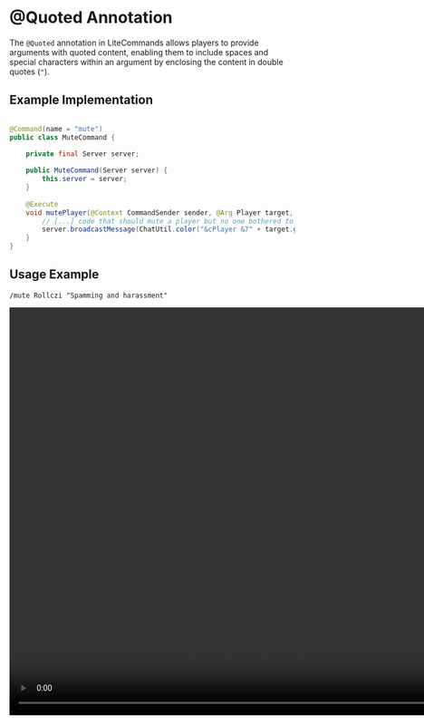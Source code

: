 # @Quoted Annotation

The `@Quoted` annotation in LiteCommands allows players to provide arguments with quoted content, enabling them to
include spaces and special characters within an argument by enclosing the content in double quotes (`"`).

## Example Implementation

```java

@Command(name = "mute")
public class MuteCommand {

    private final Server server;
    
    public MuteCommand(Server server) {
        this.server = server;
    }
    
    @Execute
    void mutePlayer(@Context CommandSender sender, @Arg Player target, @Arg @Quoted String reason) {
        // [...] code that should mute a player but no one bothered to implement it
        server.broadcastMessage(ChatUtil.color("&cPlayer &7" + target.getName() + " &chas been muted! Reason: &7" + reason));
    }
}
```

## Usage Example

```
/mute Rollczi "Spamming and harassment"
```

<video width="1280" height="720" controls>
  <source src="/quoted.webm" type="video/webm">
  Your browser does not support the video tag.
</video>
